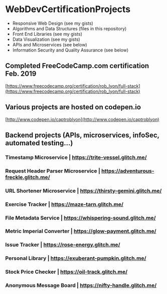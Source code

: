 # WebDevCertificationProjects


+ Responsive Web Design (see my gists)
+ Algorithms and Data Structures (files in this repository)
+ Front End Libraries (see my gists)
+ Data Visualization (see my gists)
+ APIs and Microservices (see below)
+ Information Security and Quality Assurance (see below)



## Completed FreeCodeCamp.com certification Feb. 2019
[https://www.freecodecamp.org/certification/rob_lyon/full-stack](https://www.freecodecamp.org/certification/rob_lyon/full-stack)


## Various projects are hosted on codepen.io
[http://www.codepen.io/captroblyon](http://www.codepen.io/captroblyon)

## Backend projects (APIs, microservices, infoSec, automated testing...)


### Timestamp Microservice  |  https://trite-vessel.glitch.me/
### Request Header Parser Microservice  |  https://adventurous-freckle.glitch.me/
### URL Shortener Microservice  |  https://thirsty-gemini.glitch.me/
### Exercise Tracker  |  https://maze-tarn.glitch.me/
### File Metadata Service  |  https://whispering-sound.glitch.me/

### Metric Imperial Converter  |  https://glow-payment.glitch.me/
### Issue Tracker  |  https://rose-energy.glitch.me/
### Personal Library  |  https://exuberant-pumpkin.glitch.me/
### Stock Price Checker  |  https://oil-track.glitch.me/
### Anonymous Message Board  |  https://nifty-handle.glitch.me/

